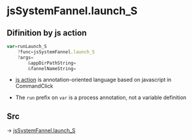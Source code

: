 # jsSystemFannel.launch_S

## Difinition by js action

```js.js
var=runLaunch_S
	?func=jsSystemFannel.launch_S
	?args=
		&appDirPathString=
		&fannelNameString=
```

- [js action](#) is annotation-oriented language based on javascript in CommandClick

- The `run` prefix on `var` is a process annotation, not a variable definition

## Src

-> [jsSystemFannel.launch_S](https://github.com/puutaro/CommandClick/blob/master/app/src/main/java/com/puutaro/commandclick/fragment_lib/terminal_fragment/js_interface/system/JsSystemFannel.kt#L11)


